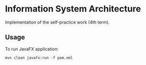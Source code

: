 # Information System Architecture

Implementation of the self-practice work (4th term).

## Usage

To run JavaFX application:

`mvn clean javafx:run -f pom.xml`